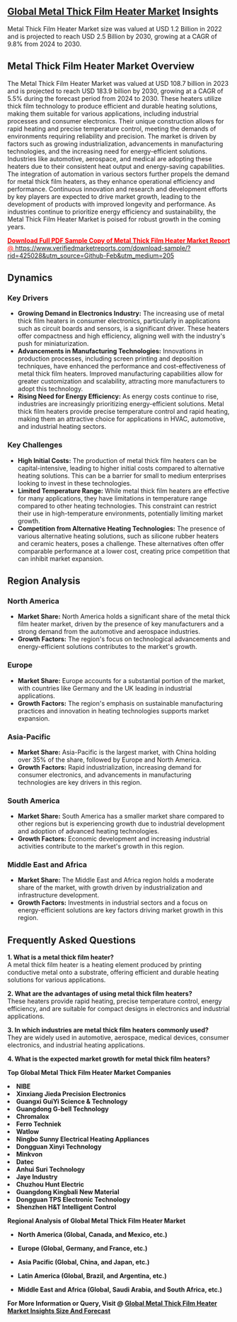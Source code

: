 <h2><a href="https://www.verifiedmarketreports.com/download-sample/?rid=425028&amp;utm_source=Github&amp;utm_medium=205" target="_blank">Global Metal Thick Film Heater Market</a> Insights</h2><p>Metal Thick Film Heater Market size was valued at USD 1.2 Billion in 2022 and is projected to reach USD 2.5 Billion by 2030, growing at a CAGR of 9.8% from 2024 to 2030.</p><p> <h2>Metal Thick Film Heater Market Overview</h2> <p>The Metal Thick Film Heater Market was valued at USD 108.7 billion in 2023 and is projected to reach USD 183.9 billion by 2030, growing at a CAGR of 5.5% during the forecast period from 2024 to 2030. These heaters utilize thick film technology to produce efficient and durable heating solutions, making them suitable for various applications, including industrial processes and consumer electronics. Their unique construction allows for rapid heating and precise temperature control, meeting the demands of environments requiring reliability and precision. The market is driven by factors such as growing industrialization, advancements in manufacturing technologies, and the increasing need for energy-efficient solutions. Industries like automotive, aerospace, and medical are adopting these heaters due to their consistent heat output and energy-saving capabilities. The integration of automation in various sectors further propels the demand for metal thick film heaters, as they enhance operational efficiency and performance. Continuous innovation and research and development efforts by key players are expected to drive market growth, leading to the development of products with improved longevity and performance. As industries continue to prioritize energy efficiency and sustainability, the Metal Thick Film Heater Market is poised for robust growth in the coming years. <a href="#"><p><span class=""><span style="color: #ff0000;"><strong>Download Full PDF Sample Copy of Metal Thick Film Heater Market Report</strong> @ </span><a href="https://www.verifiedmarketreports.com/download-sample/?rid=425028&amp;utm_source=Github-Feb&amp;utm_medium=205" target="_blank">https://www.verifiedmarketreports.com/download-sample/?rid=425028&amp;utm_source=Github-Feb&amp;utm_medium=205</a></span></p></a></p> <h2>Dynamics</h2> <h3>Key Drivers</h3> <ul> <li><strong>Growing Demand in Electronics Industry:</strong> The increasing use of metal thick film heaters in consumer electronics, particularly in applications such as circuit boards and sensors, is a significant driver. These heaters offer compactness and high efficiency, aligning well with the industry's push for miniaturization. </li> <li><strong>Advancements in Manufacturing Technologies:</strong> Innovations in production processes, including screen printing and deposition techniques, have enhanced the performance and cost-effectiveness of metal thick film heaters. Improved manufacturing capabilities allow for greater customization and scalability, attracting more manufacturers to adopt this technology. </li> <li><strong>Rising Need for Energy Efficiency:</strong> As energy costs continue to rise, industries are increasingly prioritizing energy-efficient solutions. Metal thick film heaters provide precise temperature control and rapid heating, making them an attractive choice for applications in HVAC, automotive, and industrial heating sectors. </li> </ul> <h3>Key Challenges</h3> <ul> <li><strong>High Initial Costs:</strong> The production of metal thick film heaters can be capital-intensive, leading to higher initial costs compared to alternative heating solutions. This can be a barrier for small to medium enterprises looking to invest in these technologies. </li> <li><strong>Limited Temperature Range:</strong> While metal thick film heaters are effective for many applications, they have limitations in temperature range compared to other heating technologies. This constraint can restrict their use in high-temperature environments, potentially limiting market growth. </li> <li><strong>Competition from Alternative Heating Technologies:</strong> The presence of various alternative heating solutions, such as silicone rubber heaters and ceramic heaters, poses a challenge. These alternatives often offer comparable performance at a lower cost, creating price competition that can inhibit market expansion. </li> </ul> <h2>Region Analysis</h2> <h3>North America</h3> <ul> <li><strong>Market Share:</strong> North America holds a significant share of the metal thick film heater market, driven by the presence of key manufacturers and a strong demand from the automotive and aerospace industries. </li> <li><strong>Growth Factors:</strong> The region's focus on technological advancements and energy-efficient solutions contributes to the market's growth. </li> </ul> <h3>Europe</h3> <ul> <li><strong>Market Share:</strong> Europe accounts for a substantial portion of the market, with countries like Germany and the UK leading in industrial applications. </li> <li><strong>Growth Factors:</strong> The region's emphasis on sustainable manufacturing practices and innovation in heating technologies supports market expansion. </li> </ul> <h3>Asia-Pacific</h3> <ul> <li><strong>Market Share:</strong> Asia-Pacific is the largest market, with China holding over 35% of the share, followed by Europe and North America. </li> <li><strong>Growth Factors:</strong> Rapid industrialization, increasing demand for consumer electronics, and advancements in manufacturing technologies are key drivers in this region. </li> </ul> <h3>South America</h3> <ul> <li><strong>Market Share:</strong> South America has a smaller market share compared to other regions but is experiencing growth due to industrial development and adoption of advanced heating technologies. </li> <li><strong>Growth Factors:</strong> Economic development and increasing industrial activities contribute to the market's growth in this region. </li> </ul> <h3>Middle East and Africa</h3> <ul> <li><strong>Market Share:</strong> The Middle East and Africa region holds a moderate share of the market, with growth driven by industrialization and infrastructure development. </li> <li><strong>Growth Factors:</strong> Investments in industrial sectors and a focus on energy-efficient solutions are key factors driving market growth in this region. </li> </ul> <h2>Frequently Asked Questions</h2> <p><strong>1. What is a metal thick film heater?</strong><br> A metal thick film heater is a heating element produced by printing conductive metal onto a substrate, offering efficient and durable heating solutions for various applications. </p> <p><strong>2. What are the advantages of using metal thick film heaters?</strong><br> These heaters provide rapid heating, precise temperature control, energy efficiency, and are suitable for compact designs in electronics and industrial applications. </p> <p><strong>3. In which industries are metal thick film heaters commonly used?</strong><br> They are widely used in automotive, aerospace, medical devices, consumer electronics, and industrial heating applications. </p> <p><strong>4. What is the expected market growth for metal thick film heaters?</</p><p><strong>Top Global Metal Thick Film Heater Market Companies</strong></p><div data-test-id=""><p><li>NIBE</li><li> Xinxiang Jieda Precision Electronics</li><li> Guangxi GuiYi Science & Technology</li><li> Guangdong G-bell Technology</li><li> Chromalox</li><li> Ferro Techniek</li><li> Watlow</li><li> Ningbo Sunny Electrical Heating Appliances</li><li> Dongguan Xinyi Technology</li><li> Minkvon</li><li> Datec</li><li> Anhui Suri Technology</li><li> Jaye Industry</li><li> Chuzhou Hunt Electric</li><li> Guangdong Kingbali New Material</li><li> Dongguan TPS Electronic Technology</li><li> Shenzhen H&T Intelligent Control</li></p><div><strong>Regional Analysis of&nbsp;Global Metal Thick Film Heater Market</strong></div><ul><li dir="ltr"><p dir="ltr">North America&nbsp;(Global, Canada, and Mexico, etc.)</p></li><li dir="ltr"><p dir="ltr">Europe (Global, Germany, and France, etc.)</p></li><li dir="ltr"><p dir="ltr">Asia Pacific&nbsp;(Global, China, and Japan, etc.)</p></li><li dir="ltr"><p dir="ltr">Latin America&nbsp;(Global, Brazil, and Argentina, etc.)</p></li><li dir="ltr">Middle East and Africa&nbsp;(Global, Saudi Arabia, and South Africa, etc.)</li></ul><p><strong>For More Information or Query, Visit @&nbsp;</strong><strong><a href="https://www.verifiedmarketreports.com/product/metal-thick-film-heater-market/?utm_source=Github&amp;utm_medium=205" target="_blank">Global Metal Thick Film Heater Market Insights Size And Forecast</a></strong></p></div>
